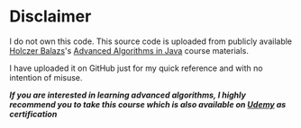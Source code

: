 # Disclaimer

I do not own this code. This source code is uploaded from publicly available [Holczer Balazs](https://www.udemy.com/user/holczerbalazs)'s [Advanced Algorithms in Java](http://www.globalsoftwaresupport.com/algorithmic-problems-java) course materials.

I have uploaded it on GitHub just for my quick reference and with no intention of misuse.

***If you are interested in learning advanced algorithms, I highly recommend you to take this course which is also available on [Udemy](https://www.udemy.com/algorithmic-problems-in-java) as certification***
